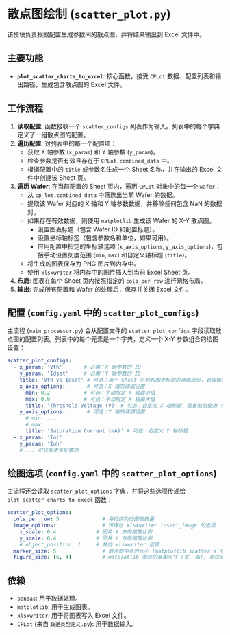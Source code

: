 # 散点图绘制 (`scatter_plot.py`)

该模块负责根据配置生成参数间的散点图，并将结果输出到 Excel 文件中。

## 主要功能

*   **`plot_scatter_charts_to_excel`**: 核心函数，接受 `CPLot` 数据、配置列表和输出路径，生成包含散点图的 Excel 文件。

## 工作流程

1.  **读取配置**: 函数接收一个 `scatter_configs` 列表作为输入。列表中的每个字典定义了一组散点图的配置。
2.  **遍历配置**: 对列表中的每一个配置项：
    *   获取 X 轴参数 (`x_param`) 和 Y 轴参数 (`y_param`)。
    *   检查参数是否有效且存在于 `CPLot.combined_data` 中。
    *   根据配置中的 `title` 或参数名生成一个 Sheet 名称，并在输出的 Excel 文件中创建该 Sheet 页。
3.  **遍历 Wafer**: 在当前配置的 Sheet 页内，遍历 `CPLot` 对象中的每一个 `wafer`：
    *   从 `cp_lot.combined_data` 中筛选出当前 Wafer 的数据。
    *   提取该 Wafer 对应的 X 轴和 Y 轴参数数据，并移除任何包含 NaN 的数据对。
    *   如果存在有效数据，则使用 `matplotlib` 生成该 Wafer 的 X-Y 散点图。
        *   设置图表标题（包含 Wafer ID 和配置标题）。
        *   设置坐标轴标签（包含参数名和单位，如果可用）。
        *   应用配置中指定的坐标轴选项 (`x_axis_options`, `y_axis_options`)，包括手动设置刻度范围 (`min`, `max`) 和自定义轴标题 (`title`)。
    *   将生成的图表保存为 PNG 图片到内存中。
    *   使用 `xlsxwriter` 将内存中的图片插入到当前 Excel Sheet 页。
4.  **布局**: 图表在每个 Sheet 页内按照指定的 `cols_per_row` 进行网格布局。
5.  **输出**: 完成所有配置和 Wafer 的处理后，保存并关闭 Excel 文件。

## 配置 (`config.yaml` 中的 `scatter_plot_configs`)

主流程 (`main_processor.py`) 会从配置文件的 `scatter_plot_configs` 字段读取散点图的配置列表。列表中的每个元素是一个字典，定义一个 X-Y 参数组合的绘图设置：

```yaml
scatter_plot_configs:
  - x_param: 'Vth'       # 必需：X 轴参数的 ID
    y_param: 'Idsat'     # 必需：Y 轴参数的 ID
    title: 'Vth vs Idsat' # 可选：用于 Sheet 名称和图表标题的基础部分，若省略则自动生成
    x_axis_options:       # 可选：X 轴的详细设置
      min: 0.2           # 可选：手动指定 X 轴最小值
      max: 0.9           # 可选：手动指定 X 轴最大值
      title: 'Threshold Voltage (V)' # 可选：自定义 X 轴标题，若省略则使用 参数ID (单位)
    y_axis_options:       # 可选：Y 轴的详细设置
      # min: ...
      # max: ...
      title: 'Saturation Current (mA)' # 可选：自定义 Y 轴标题
  - x_param: 'Iol'
    y_param: 'Ioh'
    # ... 可以有更多配置项
```

## 绘图选项 (`config.yaml` 中的 `scatter_plot_options`)

主流程还会读取 `scatter_plot_options` 字典，并将这些选项传递给 `plot_scatter_charts_to_excel` 函数：

```yaml
scatter_plot_options:
  cols_per_row: 5              # 每行排列的图表数量
  image_options:               # 传递给 xlsxwriter insert_image 的选项
    x_scale: 0.4             # 图片 X 方向缩放比例
    y_scale: 0.4             # 图片 Y 方向缩放比例
    # object_position: 1     # 其他 xlsxwriter 选项...
  marker_size: 5               # 散点图中点的大小 (matplotlib scatter s 参数)
  figure_size: [6, 4]          # matplotlib 图形的基本尺寸 (宽, 高), 单位英寸
```

## 依赖

*   `pandas`: 用于数据处理。
*   `matplotlib`: 用于生成图表。
*   `xlsxwriter`: 用于将图表写入 Excel 文件。
*   `CPLot` (来自 `数据类型定义.py`): 用于数据输入。 